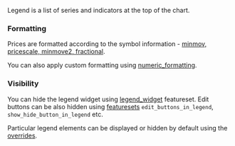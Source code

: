 Legend is a list of series and indicators at the top of the chart.

### Formatting

Prices are formatted according to the symbol information - [minmov, pricescale, minmove2, fractional](Symbology.md#minmov-pricescale-minmove2-fractional).

You can also apply custom formatting using [numeric_formatting](Widget-Constructor.md#numeric_formatting).

### Visibility

You can hide the legend widget using [legend_widget](Featuresets.md) featureset. Edit buttons can be also hidden using [featuresets](Featuresets.md) `edit_buttons_in_legend`, `show_hide_button_in_legend` etc.

Particular legend elements can be displayed or hidden by default using the [overrides](Widget-Constructor.md#overrides).
